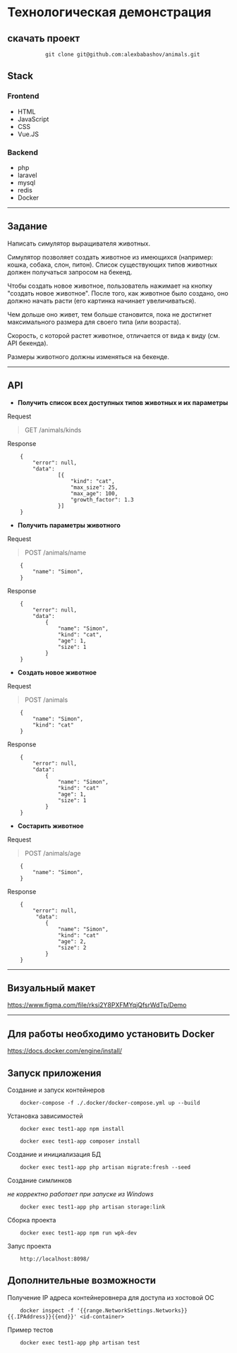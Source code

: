 # Технологическая демонстрация

## **скачать проект**

                git clone git@github.com:alexbabashov/animals.git
## **Stack**

### Frontend

* HTML
* JavaScript
* CSS
* Vue.JS

### Backend

* php
* laravel
* mysql
* redis
* Docker

---

## **Задание**

Написать симулятор выращивателя животных.

Симулятор позволяет создать животное из имеющихся (например: кошка, собака, слон, питон).
Список существующих типов животных должен получаться запросом на бекенд.

Чтобы создать новое животное, пользователь нажимает на кнопку "создать новое животное".
После того, как животное было создано, оно должно начать расти (его картинка начинает увеличиваться).

Чем дольше оно живет, тем больше становится, пока не достигнет максимального размера для своего типа (или возраста).

Скорость, с которой растет животное, отличается от вида к виду (см. API бекенда).

Размеры животного должны изменяться на бекенде.

---

## **API**

* **Получить список всех доступных типов животных и их параметры**

Request

>GET /animals/kinds

Response

        {            
            "error": null,
            "data": 
                    [{
                        "kind": "cat",
                        "max_size": 25,
                        "max_age": 100,
                        "growth_factor": 1.3
                    }]
        }

* **Получить параметры животного**

Request

>POST /animals/name

        {
            "name": "Simon",            
        }

Response

        {
            "error": null,
            "data": 
                {
                    "name": "Simon",
                    "kind": "cat",
                    "age": 1,
                    "size": 1
                }
        }

* **Создать новое животное**

Request

>POST /animals

        {
            "name": "Simon",
            "kind": "cat"
        }

Response

        {
            "error": null,
            "data": 
                {
                    "name": "Simon",
                    "kind": "cat"
                    "age": 1,
                    "size": 1
                }
        }


* **Состарить животное**

Request

>POST /animals/age

        {
            "name": "Simon",            
        }

Response

        {
            "error": null,
             "data": 
                {
                    "name": "Simon",
                    "kind": "cat"
                    "age": 2,
                    "size": 2
                }
        }

---

## **Визуальный макет**

https://www.figma.com/file/rksi2Y8PXFMYqjQfsrWdTp/Demo

---

## **Для работы необходимо установить Docker**

https://docs.docker.com/engine/install/

## **Запуск приложения**

Создание и запуск контейнеров
        
        docker-compose -f ./.docker/docker-compose.yml up --build

Установка зависимостей

        docker exec test1-app npm install

        docker exec test1-app composer install

Создание и инициализация БД

        docker exec test1-app php artisan migrate:fresh --seed

Создание симлинков

_не корректно работает при запуске из Windows_

        docker exec test1-app php artisan storage:link

Сборка проекта

        docker exec test1-app npm run wpk-dev

Запус проекта

        http://localhost:8098/
## **Дополнительные возможности**

Получение IP адреса контейнеровнера для доступа из хостовой ОС

        docker inspect -f '{{range.NetworkSettings.Networks}}{{.IPAddress}}{{end}}' <id-container>


Пример тестов

        docker exec test1-app php artisan test
